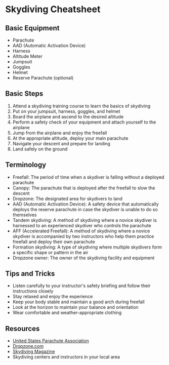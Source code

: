 # Skydiving Cheatsheet

## Basic Equipment
* Parachute
* AAD (Automatic Activation Device)
* Harness
* Altitude Meter
* Jumpsuit
* Goggles
* Helmet
* Reserve Parachute (optional)

## Basic Steps
1. Attend a skydiving training course to learn the basics of skydiving
2. Put on your jumpsuit, harness, goggles, and helmet
3. Board the airplane and ascend to the desired altitude
4. Perform a safety check of your equipment and attach yourself to the airplane
5. Jump from the airplane and enjoy the freefall
6. At the appropriate altitude, deploy your main parachute
7. Navigate your descent and prepare for landing
8. Land safely on the ground

## Terminology
* Freefall: The period of time when a skydiver is falling without a deployed parachute
* Canopy: The parachute that is deployed after the freefall to slow the descent
* Dropzone: The designated area for skydivers to land
* AAD (Automatic Activation Device): A safety device that automatically deploys the reserve parachute in case the skydiver is unable to do so themselves
* Tandem skydiving: A method of skydiving where a novice skydiver is harnessed to an experienced skydiver who controls the parachute
* AFF (Accelerated Freefall): A method of skydiving where a novice skydiver is accompanied by two instructors who help them practice freefall and deploy their own parachute
* Formation skydiving: A type of skydiving where multiple skydivers form a specific shape or pattern in the air
* Dropzone owner: The owner of the skydiving facility and equipment

## Tips and Tricks
* Listen carefully to your instructor's safety briefing and follow their instructions closely
* Stay relaxed and enjoy the experience
* Keep your body stable and maintain a good arch during freefall
* Look at the horizon to maintain your balance and orientation
* Wear comfortable and weather-appropriate clothing

## Resources
* [United States Parachute Association](https://uspa.org/)
* [Dropzone.com](https://www.dropzone.com/)
* [Skydiving Magazine](https://blueskiesmag.com/)
* Skydiving centers and instructors in your local area
